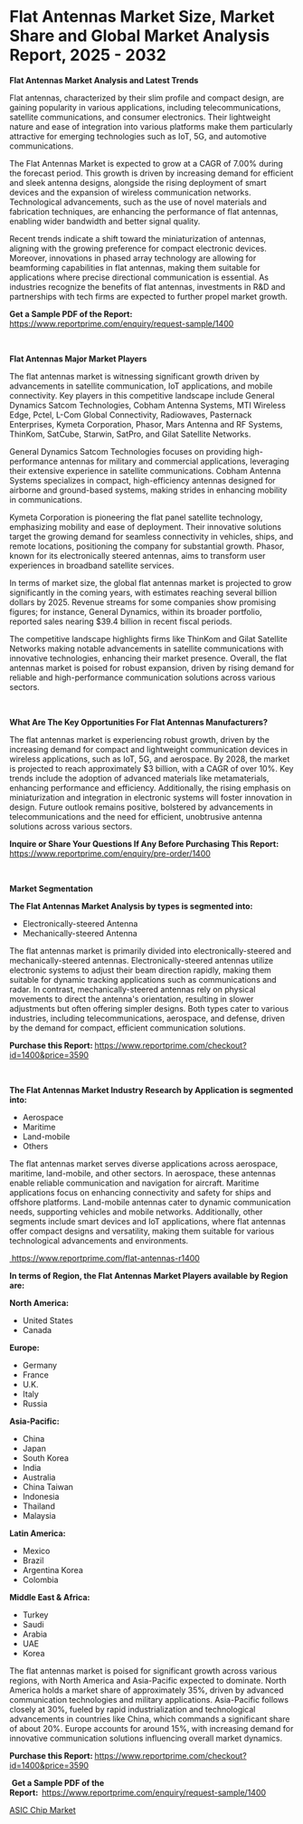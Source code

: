 <p><h1>Flat Antennas Market Size, Market Share and Global Market Analysis Report, 2025 - 2032</h1></p><p><strong>Flat Antennas Market Analysis and Latest Trends</strong></p>
<p><p>Flat antennas, characterized by their slim profile and compact design, are gaining popularity in various applications, including telecommunications, satellite communications, and consumer electronics. Their lightweight nature and ease of integration into various platforms make them particularly attractive for emerging technologies such as IoT, 5G, and automotive communications.</p><p>The Flat Antennas Market is expected to grow at a CAGR of 7.00% during the forecast period. This growth is driven by increasing demand for efficient and sleek antenna designs, alongside the rising deployment of smart devices and the expansion of wireless communication networks. Technological advancements, such as the use of novel materials and fabrication techniques, are enhancing the performance of flat antennas, enabling wider bandwidth and better signal quality.</p><p>Recent trends indicate a shift toward the miniaturization of antennas, aligning with the growing preference for compact electronic devices. Moreover, innovations in phased array technology are allowing for beamforming capabilities in flat antennas, making them suitable for applications where precise directional communication is essential. As industries recognize the benefits of flat antennas, investments in R&D and partnerships with tech firms are expected to further propel market growth.</p></p>
<p><strong>Get a Sample PDF of the Report:&nbsp;</strong> <a href="https://www.reportprime.com/enquiry/request-sample/1400?utm_campaign=3498&utm_medium=2&utm_source=Github&utm_content=ia&utm_term=18032025&utm_id=flat-antennas">https://www.reportprime.com/enquiry/request-sample/1400</a></p>
<p>&nbsp;</p>
<p><strong>Flat Antennas Major Market Players</strong></p>
<p><p>The flat antennas market is witnessing significant growth driven by advancements in satellite communication, IoT applications, and mobile connectivity. Key players in this competitive landscape include General Dynamics Satcom Technologies, Cobham Antenna Systems, MTI Wireless Edge, Pctel, L-Com Global Connectivity, Radiowaves, Pasternack Enterprises, Kymeta Corporation, Phasor, Mars Antenna and RF Systems, ThinKom, SatCube, Starwin, SatPro, and Gilat Satellite Networks.</p><p>General Dynamics Satcom Technologies focuses on providing high-performance antennas for military and commercial applications, leveraging their extensive experience in satellite communications. Cobham Antenna Systems specializes in compact, high-efficiency antennas designed for airborne and ground-based systems, making strides in enhancing mobility in communications.</p><p>Kymeta Corporation is pioneering the flat panel satellite technology, emphasizing mobility and ease of deployment. Their innovative solutions target the growing demand for seamless connectivity in vehicles, ships, and remote locations, positioning the company for substantial growth. Phasor, known for its electronically steered antennas, aims to transform user experiences in broadband satellite services.</p><p>In terms of market size, the global flat antennas market is projected to grow significantly in the coming years, with estimates reaching several billion dollars by 2025. Revenue streams for some companies show promising figures; for instance, General Dynamics, within its broader portfolio, reported sales nearing $39.4 billion in recent fiscal periods.</p><p>The competitive landscape highlights firms like ThinKom and Gilat Satellite Networks making notable advancements in satellite communications with innovative technologies, enhancing their market presence. Overall, the flat antennas market is poised for robust expansion, driven by rising demand for reliable and high-performance communication solutions across various sectors.</p></p>
<p>&nbsp;</p>
<p><strong>What Are The Key Opportunities For Flat Antennas Manufacturers?</strong></p>
<p><p>The flat antennas market is experiencing robust growth, driven by the increasing demand for compact and lightweight communication devices in wireless applications, such as IoT, 5G, and aerospace. By 2028, the market is projected to reach approximately $3 billion, with a CAGR of over 10%. Key trends include the adoption of advanced materials like metamaterials, enhancing performance and efficiency. Additionally, the rising emphasis on miniaturization and integration in electronic systems will foster innovation in design. Future outlook remains positive, bolstered by advancements in telecommunications and the need for efficient, unobtrusive antenna solutions across various sectors.</p></p>
<p><strong>Inquire or Share Your Questions If Any Before Purchasing This Report:</strong> <a href="https://www.reportprime.com/enquiry/pre-order/1400?utm_campaign=3498&utm_medium=2&utm_source=Github&utm_content=ia&utm_term=18032025&utm_id=flat-antennas">https://www.reportprime.com/enquiry/pre-order/1400</a></p>
<p>&nbsp;</p>
<p><strong>Market Segmentation</strong></p>
<p><strong>The Flat Antennas Market Analysis by types is segmented into:</strong></p>
<p><ul><li>Electronically-steered Antenna</li><li>Mechanically-steered Antenna</li></ul></p>
<p><p>The flat antennas market is primarily divided into electronically-steered and mechanically-steered antennas. Electronically-steered antennas utilize electronic systems to adjust their beam direction rapidly, making them suitable for dynamic tracking applications such as communications and radar. In contrast, mechanically-steered antennas rely on physical movements to direct the antenna's orientation, resulting in slower adjustments but often offering simpler designs. Both types cater to various industries, including telecommunications, aerospace, and defense, driven by the demand for compact, efficient communication solutions.</p></p>
<p><strong>Purchase this Report:&nbsp;</strong><a href="https://www.reportprime.com/checkout?id=1400&price=3590&utm_campaign=3498&utm_medium=2&utm_source=Github&utm_content=ia&utm_term=18032025&utm_id=flat-antennas">https://www.reportprime.com/checkout?id=1400&price=3590</a></p>
<p>&nbsp;</p>
<p><strong>The Flat Antennas Market Industry Research by Application is segmented into:</strong></p>
<p><ul><li>Aerospace</li><li>Maritime</li><li>Land-mobile</li><li>Others</li></ul></p>
<p><p>The flat antennas market serves diverse applications across aerospace, maritime, land-mobile, and other sectors. In aerospace, these antennas enable reliable communication and navigation for aircraft. Maritime applications focus on enhancing connectivity and safety for ships and offshore platforms. Land-mobile antennas cater to dynamic communication needs, supporting vehicles and mobile networks. Additionally, other segments include smart devices and IoT applications, where flat antennas offer compact designs and versatility, making them suitable for various technological advancements and environments.</p></p>
<p><a href="https://www.reportprime.com/flat-antennas-r1400?utm_campaign=3498&utm_medium=2&utm_source=Github&utm_content=ia&utm_term=18032025&utm_id=flat-antennas">&nbsp;https://www.reportprime.com/flat-antennas-r1400</a></p>
<p><strong>In terms of Region, the Flat Antennas Market Players available by Region are:</strong></p>
<p>
    <p> <strong> North America: </strong>
        <ul>
            <li>United States</li>
            <li>Canada</li>
        </ul>
        </p> 
    <p> <strong> Europe: </strong>
        <ul>
            <li>Germany</li>
            <li>France</li>
            <li>U.K.</li>
            <li>Italy</li>
            <li>Russia</li>
        </ul>
        </p> 
    <p> <strong> Asia-Pacific: </strong>
        <ul>
            <li>China</li>
            <li>Japan</li>
            <li>South Korea</li>
            <li>India</li>
            <li>Australia</li>
            <li>China Taiwan</li>
            <li>Indonesia</li>
            <li>Thailand</li>
            <li>Malaysia</li>
        </ul>
        </p> 
    <p> <strong> Latin America: </strong>
        <ul>
            <li>Mexico</li>
            <li>Brazil</li>
            <li>Argentina Korea</li>
            <li>Colombia</li>
        </ul>
        </p> 
    <p> <strong> Middle East & Africa: </strong>
        <ul>
            <li>Turkey</li>
            <li>Saudi</li>
            <li>Arabia</li>
            <li>UAE</li>
            <li>Korea</li>
        </ul>
    </p>
    </p>
<p><p>The flat antennas market is poised for significant growth across various regions, with North America and Asia-Pacific expected to dominate. North America holds a market share of approximately 35%, driven by advanced communication technologies and military applications. Asia-Pacific follows closely at 30%, fueled by rapid industrialization and technological advancements in countries like China, which commands a significant share of about 20%. Europe accounts for around 15%, with increasing demand for innovative communication solutions influencing overall market dynamics.</p></p>
<p><strong>Purchase this Report: </strong><a href="https://www.reportprime.com/checkout?id=1400&price=3590&utm_campaign=3498&utm_medium=2&utm_source=Github&utm_content=ia&utm_term=18032025&utm_id=flat-antennas">https://www.reportprime.com/checkout?id=1400&price=3590</a></p>
<p>&nbsp;<strong>Get a Sample PDF of the Report:&nbsp;&nbsp;</strong><a href="https://www.reportprime.com/enquiry/request-sample/1400?utm_campaign=3498&utm_medium=2&utm_source=Github&utm_content=ia&utm_term=18032025&utm_id=flat-antennas">https://www.reportprime.com/enquiry/request-sample/1400</a></p>
<p><strong></strong></p>
<p><p><a href="https://github.com/rafiishibu00/Market-Research-Report-List-1/blob/main/asic-chip-market.md?utm_campaign=3498&utm_medium=2&utm_source=Github&utm_content=ia&utm_term=18032025&utm_id=flat-antennas">ASIC Chip Market</a></p></p>